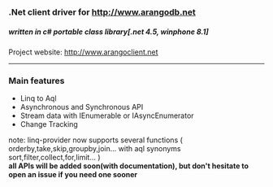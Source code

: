### .Net client driver for http://www.arangodb.net
##### written in c# portable class library[.net 4.5, winphone 8.1]

Project website: http://www.arangoclient.net

<hr/>

### Main features
* Linq to Aql
* Asynchronous and Synchronous API
* Stream data with IEnumerable or IAsyncEnumerator 
* Change Tracking

note:
linq-provider now supports several functions ( orderby,take,skip,groupby,join... with aql synonyms sort,filter,collect,for,limit... )
<br/><b>all APIs will be added soon(with documentation), but don't hesitate to open an issue if you need one sooner</b>
